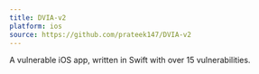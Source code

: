 ```yaml
---
title: DVIA-v2
platform: ios
source: https://github.com/prateek147/DVIA-v2
---
```


A vulnerable iOS app, written in Swift with over 15 vulnerabilities.
